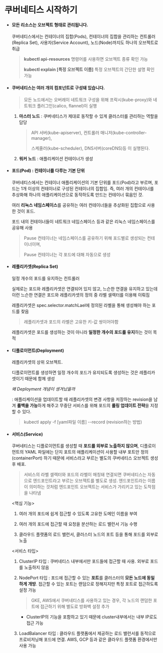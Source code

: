 # 쿠버네티스 시작하기

- #### 모든 리소스는 오브젝트 형태로 관리됩니다.

  쿠버네티스에서는 컨테이너의 집합(Pods), 컨테이너의 집합을 관리하는 컨트롤러(Replica Set), 사용자(Service Account), 노드(Node)까지도 하나의 오브젝트로 취급

  > **kubectl api-resources** 명령어를 사용하면 오브젝트 종류 확인 가능
  >
  > **kubectl explain [특정 오브젝트 이름]** 특정 오브젝트의 간단한 설명 확인 가능



- #### 쿠버네티스는 여러 개의 컴포넌트로 구성돼 있습니다.

  > 모든 노드에서는 오버레이 네트워크 구성을 위해 프락시(kube-proxy)와 네트워크 플러그인(calico, flannel)이 실행

  1. **마스터 노드**  :  쿠버네티스가 제대로 동작할 수 있게 클러스터를 관리하는 역할을 담당

     > API 서버(kube-apiserver), 컨트롤러 매니저(kube-controller-manager), 
     >
     > 스케줄러(kube-scheduler), DNS서버(coreDNS)등 이 실행된다.

  2. **워커 노드** : 애플리케이션 컨테이너가 생성



- #### 포드(Pod) : 컨테이너를 다루는 기본 단위

  쿠버네티스에서는 컨테이너 애플리케이션의 기본 단위를 포드(Pod)라고 부르며, 포드는 1개 이상의 컨테이너로 구성된 컨테이너의 집합임. 즉, 여러 개의 컨테이너를 추상화해 하나의 애플리케이션으로 동작하도록 만드는 컨테이너 묶음인 것.

  여러 **리눅스 네임스페이스**를 공유하는 여러 컨테이너들을 추상화된 집합으로 사용한 것이 포드. 

  포드 내의 컨테이너들이 네트워크 네임스페이스 등과 같은 리눅스 네임스페이스를 공유해 사용

  > Pause 컨테이너는 네임스페이스를 공유하기 위해 포드별로 생성되는 컨테이너이며, 
  >
  > Pause 컨테이너는 각 포드에 대해 자동으로 생성



- #### 레플리카셋(Replica Set)

  일정 개수의 포드를 유지하는 컨트롤러

  실제로는 포드와 레플리카셋은 연결되어 있지 않고, 느슨한 연결을 유지하고 있는데 이런 느슨한 연결은 포드와 레플리카셋의 정의 중 라벨 셀렉터를 이용해 이뤄짐

  레플리카셋은 spec.selector.matchLael에 정의된 라벨을 통해 생성해야 하는 포드를 찾음

  > 레플리카셋과 포드의 라벨은 고유한 키-값 쌍이어야함

  레플리카셋은 포드를 생성하는 것이 아니라 **일정한 개수의 포드를 유지**하는 것이 목적



- #### 디플로이먼트(Deployment)

  레플리카셋의 상위 오브젝트. 

  디플로이먼트를 생성하면 일정 개수의 포드가 유지되도록 생성하는 것은 레플리카셋이기 때문에 함께 생성

  *왜 Deployment 개념이 생겨났을까*

  : 애플리케이션을 업데이트할 때 레플리카셋의 변경 사항을 저장하는 revision을 남겨 **롤백을 가능**하게 해주고 무중단 서비스를 위해 포드의 **롤링 업데이트 전략**을 지정할 수 있다.

  > kubectl apply -f [yaml파일 이름] --record (revision하는 방법)

  

- #### 서비스(Service)

  쿠버네티스는 디플로이먼트를 생성할 때 **포드를 외부로 노출하지 않으며**, 디플로이먼트의 YAML 파일에는 단지 포트의 애플리케이션이 사용할 내부 포트만 정의(containerPort) 하기 때문에 서비스라고 부르는 별도의 쿠버네티스 오브젝트 생성 후 배포.

  > 서비스의 라벨 셀렉터와 포드의 라벨이 매칭돼 연결되면 쿠버네티스는 자동으로 엔드포인트라고 부르는 오브젝트를 별도로 생성. 엔드포인트라는 이름이 의미하는 것처럼 엔드포인트 오브젝트는 서비스가 가리키고 있는 도착점을 나타냄

  <핵심 기능>
  

  1. 여러 개의 포드에 쉽게 접근할 수 있도록 고유한 도메인 이름을 부여

  2. 여러 개의 포드에 접근할 때 요청을 분산하는 로드 밸런서 기능 수행

  3. 클라우드 플랫폼의 로드 밸런서, 클러스터 노드의 포트 등을 통해 포드를 외부로 노출

     

  <서비스 타입>
  

  1. ClusterIP 타입 : 쿠버네티스 내부에서만 포드들에 접근할 때 사용. 외부로 포드를 노출하지 않음

  2. NodePort 타입 : 포드에 접근할 수 있는 **포트**를 클러스터의 **모든 노드에 동일하게 개방**. 접근할 수 있는 포트는 랜덤으로 정해지지만 특정 포트로 접근하도록 설정 가능

     > GKE, AWS에서 쿠버네티스를 사용하고 있는 경우, 각 노드의 랜덤한 포트에 접근하기 위해 별도로 방화벽 설정 추가
     

     - ClusterIP의 기능을 포함하고 있기 때문에 cluster내부에서는 내부 IP로도 접근 가능
     

  3. LoadBalancer 타입 : 클라우드 플랫폼에서 제공하는 로드 밸런서를 동적으로 프로비저닝해 포드에 연결. AWS, GCP 등과 같은 클라우드 플랫폼 환경에서만 사용 가능



